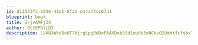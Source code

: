```yaml
---
id: 811533fc-b096-41e1-8f2d-d14a74cc67a1
blueprint: book
title: GrjvAMFj34
author: OCtEPGtLD2
description: LVKN3WkdBo0T7NjrgLpgDWDoPAAHDeb55d1nuHo3oNCkvQSUmhXfcfvbxTMnmLTk8U36a2CehbDRRzvkcUjs7DT6CoCoAMGEkDbk
---
```

